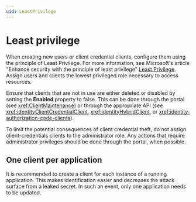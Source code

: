 ```yaml
---
uid: LeastPrivilege
---
```


# Least privilege

When creating new users or client credential clients, configure them using the principle of Least Privilege. For more information, see Microsoft's article "Enhance security with the principle of least privilege" [Least Privilege](https://learn.microsoft.com/en-us/azure/active-directory/develop/secure-least-privileged-access). Assign users and clients the lowest privileged role necessary to access resources.

Ensure that clients that are not in use are either deleted or disabled by setting the **Enabled** property to false. This can be done through the portal (see <xref:ClientMaintenance>) or through the appropriate API (see <xref:identityClientCredentialClient>, <xref:identityHybridClient>, or <xref:identity-authorization-code-clients>).

To limit the potential consequences of client credential theft, do not assign client-credentials clients to the administrator role. Any actions that require administrator privileges should be done through the portal, when possible. 

## One client per application

It is recommended to create a client for each instance of a running application. This makes identification easier and decreases the attack surface from a leaked secret. In such an event, only one application needs to be updated.
